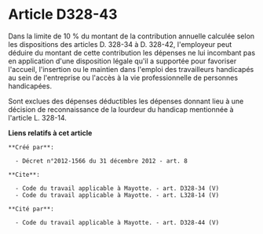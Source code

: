 # Article D328-43

Dans la limite de 10 % du montant de la contribution annuelle calculée selon les dispositions des articles D. 328-34 à D.
328-42, l'employeur peut déduire du montant de cette contribution les dépenses ne lui incombant pas en application d'une
disposition légale qu'il a supportée pour favoriser l'accueil, l'insertion ou le maintien dans l'emploi des travailleurs
handicapés au sein de l'entreprise ou l'accès à la vie professionnelle de personnes handicapées. 

Sont exclues des dépenses déductibles les dépenses donnant lieu à une décision de reconnaissance de la lourdeur du handicap
mentionnée à l'article L. 328-14.

**Liens relatifs à cet article**

	**Créé par**:

	  - Décret n°2012-1566 du 31 décembre 2012 - art. 8

	**Cite**:

	  - Code du travail applicable à Mayotte. - art. D328-34 (V)
	  - Code du travail applicable à Mayotte. - art. L328-14 (V)

	**Cité par**:

	  - Code du travail applicable à Mayotte. - art. D328-44 (V)
